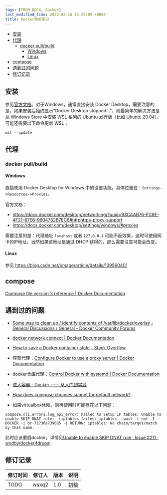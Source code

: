 ```yaml
---
tags: [FROM_DOCX, Docker]
last_modified_time: 2022-03-16 15:25:05 +0800
title: Docker使用笔记
---
```



<p id="markdown-toc"></p>
<!-- vim-markdown-toc GFM -->

* [安装](#安装)
* [代理](#代理)
    * [docker pull/build](#docker-pullbuild)
        * [Windows](#windows)
        * [Linux](#linux)
* [compose](#compose)
* [遇到过的问题](#遇到过的问题)
* [修订记录](#修订记录)

<!-- vim-markdown-toc -->

## 安装
参见[官方文档](https://docs.docker.com/engine/install/)。对于Windows，通常直接安装 Docker Desktop，需要注意的是，如果安装后始终显示“Docker Desktop stopped...”，则最简单的解决方法是从 Windows Store 中安装 WSL 系列的 Ubuntu 发行版（比如 Ubuntu 20.04）。可能还需要以下命令更新 WSL：

```
wsl --update
```

## 代理
### docker pull/build
#### Windows
直接使用 Docker Desktop for Windows 中的设置功能，具体位置在：`Settings->Resources->Proxies`。

官方文档：
* https://docs.docker.com/desktop/networking/?uuid=93CAAB76-FC9E-4F21-87E6-9604732B7EC8#httphttps-proxy-support
* https://docs.docker.com/desktop/settings/windows/#proxies

需要注意的是：代理地址 `locahost`  或者 `127.0.0.1` 可能不起效果，这时可使用网卡的IP地址，当然如果该地址是通过 DHCP 获得的，那么需要注意可能会改变。

#### Linux

参见 https://blog.csdn.net/omage/article/details/139560401

## compose

[Compose file version 3 reference \| Docker Documentation](https://docs.docker.com/compose/compose-file/compose-file-v3/#network-configuration-reference)

## 遇到过的问题

-   [Some way to clean up / identify contents of /var/lib/docker/overlay - General Discussions / General - Docker Community Forums](https://forums.docker.com/t/some-way-to-clean-up-identify-contents-of-var-lib-docker-overlay/30604)
-   [docker network connect \| Docker Documentation](https://docs.docker.com/engine/reference/commandline/network_connect/)

-   [How to save a Docker container state - Stack Overflow](https://stackoverflow.com/questions/44480740/how-to-save-a-docker-container-state)

-   容器代理：[Configure Docker to use a proxy server \| Docker Documentation](https://docs.docker.com/network/proxy/)

-   docker仓库代理：[Control Docker with systemd \| Docker Documentation](https://docs.docker.com/config/daemon/systemd/#httphttps-proxy)

-   [进入容器 - Docker —— 从入门到实践](https://yeasy.gitbook.io/docker_practice/container/attach_exec)

-   [How does compose chooses subnet for default network?](https://github.com/docker/compose/issues/4336#issuecomment-457326123)

-   如果virtualbox休眠，则再使用时可能存在以下问题：

<!-- -->

    compose.cli.errors.log_api_error: Failed to Setup IP tables: Unable to enable SKIP DNAT rule:  (iptables failed: iptables --wait -t nat -I DOCKER -i br-71736a739085 -j RETURN: iptables: No chain/target/match by that name.

此时应该重启docker，详情见[Unable to enable SKIP DNAT rule · Issue \#211 · wodby/docker4drupal](https://github.com/wodby/docker4drupal/issues/211)

## 修订记录

| 修订时间 | 修订人       | 版本 | 说明 |
|----------|--------------|------|------|
| TODO     | wsxq2 | 1.0  | 初稿 |

